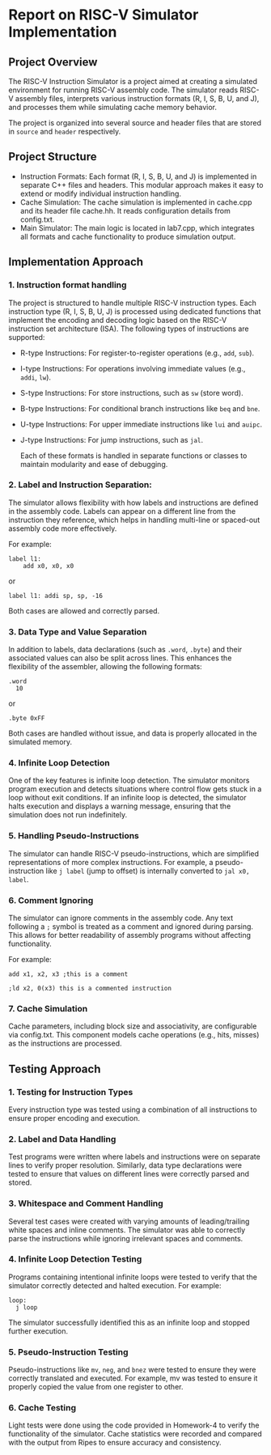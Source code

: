 # Report on RISC-V Simulator Implementation

## Project Overview
The RISC-V Instruction Simulator is a project aimed at creating a simulated environment for running RISC-V assembly code. The simulator reads RISC-V assembly files, interprets various instruction formats (R, I, S, B, U, and J), and processes them while simulating cache memory behavior.

The project is organized into several source and header files that are stored in `source` and `header` respectively.

## Project Structure

- Instruction Formats: Each format (R, I, S, B, U, and J) is implemented in separate C++ files and headers. This modular approach makes it easy to extend or modify individual instruction handling.
- Cache Simulation: The cache simulation is implemented in cache.cpp and its header file cache.hh. It reads configuration details from config.txt.
- Main Simulator: The main logic is located in lab7.cpp, which integrates all formats and cache functionality to produce simulation output.

## Implementation Approach
### 1. Instruction format handling

   The project is structured to handle multiple RISC-V instruction types. Each instruction type (R, I, S, B, U, J) is processed using dedicated functions that implement the encoding and decoding logic based on the RISC-V instruction set architecture (ISA). The following types of instructions are supported:

- R-type Instructions: For register-to-register operations (e.g., `add`, `sub`).
- I-type Instructions: For operations involving immediate values (e.g., `addi`, `lw`).
- S-type Instructions: For store instructions, such as `sw` (store word).
- B-type Instructions: For conditional branch instructions like `beq` and `bne`.
- U-type Instructions: For upper immediate instructions like `lui` and `auipc`.
- J-type Instructions: For jump instructions, such as `jal`.

    Each of these formats is handled in separate functions or classes to maintain modularity and ease of debugging.
    
### 2. Label and Instruction Separation:
The simulator allows flexibility with how labels and instructions are defined in the assembly code. Labels can appear on a different line from the instruction they reference, which helps in handling multi-line or spaced-out assembly code more effectively.

For example:

```assembly
label l1:
    add x0, x0, x0
```
or

```assembly
label l1: addi sp, sp, -16
```
Both cases are allowed and correctly parsed.

### 3. Data Type and Value Separation

In addition to labels, data declarations (such as `.word`, `.byte`) and their associated values can also be split across lines. This enhances the flexibility of the assembler, allowing the following formats:

```assembly
.word
  10
```
or
```assembly
.byte 0xFF

```
Both cases are handled without issue, and data is properly allocated in the simulated memory.

### 4. Infinite Loop Detection

One of the key features is infinite loop detection. The simulator monitors program execution and detects situations where control flow gets stuck in a loop without exit conditions. If an infinite loop is detected, the simulator halts execution and displays a warning message, ensuring that the simulation does not run indefinitely.

### 5. Handling Pseudo-Instructions

The simulator can handle RISC-V pseudo-instructions, which are simplified representations of more complex instructions. For example, a pseudo-instruction like `j label` (jump to offset) is internally converted to `jal x0, label`.

### 6. Comment Ignoring

The simulator can ignore comments in the assembly code. Any text following a `;` symbol is treated as a comment and ignored during parsing. This allows for better readability of assembly programs without affecting functionality.

For example:

```assembly
add x1, x2, x3 ;this is a comment

;ld x2, 0(x3) this is a commented instruction
```

### 7. Cache Simulation

Cache parameters, including block size and associativity, are configurable via config.txt. This component models cache operations (e.g., hits, misses) as the instructions are processed.

## Testing Approach

### 1. Testing for Instruction Types

Every instruction type was tested using a combination of all instructions to ensure proper encoding and execution. 

### 2. Label and Data Handling

Test programs were written where labels and instructions were on separate lines to verify proper resolution. Similarly, data type declarations were tested to ensure that values on different lines were correctly parsed and stored.

### 3. Whitespace and Comment Handling

Several test cases were created with varying amounts of leading/trailing white spaces and inline comments. The simulator was able to correctly parse the instructions while ignoring irrelevant spaces and comments.

### 4. Infinite Loop Detection Testing

Programs containing intentional infinite loops were tested to verify that the simulator correctly detected and halted execution. For example:

```assembly
loop: 
  j loop
```

The simulator successfully identified this as an infinite loop and stopped further execution.

### 5. Pseudo-Instruction Testing

Pseudo-instructions like `mv`, `neg`, and `bnez` were tested to ensure they were correctly translated and executed. For example, mv was tested to ensure it properly copied the value from one register to other.

### 6. Cache Testing

Light tests were done using the code provided in Homework-4 to verify the functionality of the simulator. Cache statistics were recorded and compared with the output from Ripes to ensure accuracy and consistency.